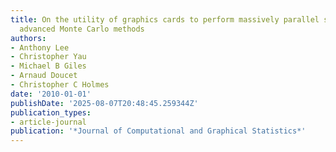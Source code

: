 ```yaml
---
title: On the utility of graphics cards to perform massively parallel simulation of
  advanced Monte Carlo methods
authors:
- Anthony Lee
- Christopher Yau
- Michael B Giles
- Arnaud Doucet
- Christopher C Holmes
date: '2010-01-01'
publishDate: '2025-08-07T20:48:45.259344Z'
publication_types:
- article-journal
publication: '*Journal of Computational and Graphical Statistics*'
---
```

